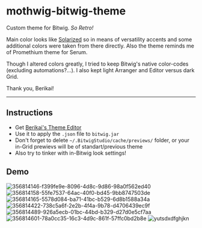 # mothwig-bitwig-theme

Custom theme for Bitwig. *So Retro!*

Main color looks like [Solarized](https://github.com/altercation/solarized) so in means of versatility accents and some additional colors were taken from there directly.
Also the theme reminds me of Promethium theme for Serum.

Though I altered colors greatly, I tried to keep Bitwig's native color-codes (excluding automations?...).
I also kept light Arranger and Editor versus dark Grid.

Thank you, Berikai!

---

## Instructions

- Get [Berikai's Theme Editor](https://github.com/Berikai/bitwig-theme-editor)
- Use it to apply the `.json` file to `bitwig.jar`
- Don't forget to delete `~/.BitwigStudio/cache/previews/` folder, or your in-Grid prewievs will be of standart/previous theme
- Also try to tinker with in-Bitwig look settings!

## Demo

![356814146-f399fe9e-8096-4d8c-9d86-98a0f562ed40](https://github.com/user-attachments/assets/7c016499-d103-4fb5-a786-31b878e13596)
![356814158-55fe7537-64ac-40f0-bd45-9bb8747503de](https://github.com/user-attachments/assets/fac8fdfb-2899-4492-a9ce-71f917a95cf5)
![356814165-5578d084-ba71-41bc-b529-6d8b1588a34a](https://github.com/user-attachments/assets/aebe850e-b34d-45dd-ab09-b6291c0e67d1)
![356814422-738c5a6f-2e2b-4f4a-9b78-d4706439ec9f](https://github.com/user-attachments/assets/96af7a5a-f825-4545-93b5-f55b91930177)
![356814489-926a5ecb-01bc-44bd-b329-d27d0e5cf7aa](https://github.com/user-attachments/assets/c916a05e-21a3-4d68-9e34-10a3c0586aa4)
![356814601-78a0cc35-16c3-4d9c-861f-57ffc0bd2b8e](https://github.com/user-attachments/assets/2348f5fb-e25a-42e8-9fd4-37cbc656a97e)
![yutsdxdfghjkn](https://github.com/user-attachments/assets/3ccc364b-0bf4-4ac6-a8ef-520eca322aa8)
